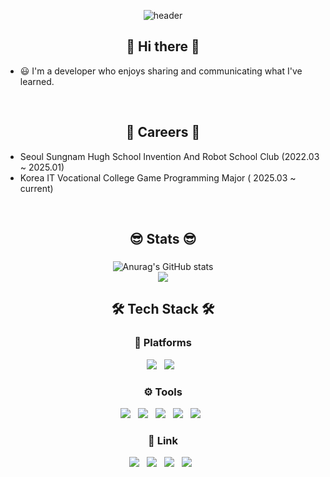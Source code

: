 <div align=center>

![header](https://capsule-render.vercel.app/api?type=waving&color=auto&height=300&section=header&text=WalFoo(Junis532)&fontSize=70)

</div>

<h2 align="center"><b>👋 Hi there 👋</b></h2>

- 😃 I'm a developer who enjoys sharing and communicating what I've learned.
 
<br>

<h2 align="center"><b>📌 Careers 📌</b></h2>

- Seoul Sungnam Hugh School Invention And Robot School Club (2022.03 ~ 2025.01)
- Korea IT Vocational College Game Programming Major ( 2025.03 ~ current)

<br>

<h2 align="center">😎 Stats 😎</h2>

###

<div align="center">
  <img src="https://github-readme-stats.vercel.app/api?username=Junis532&show_icons=true&theme=shades-of-purple" alt="Anurag's GitHub stats">
</div>

<div align="center">
  <img src="https://github-readme-stats.vercel.app/api/top-langs/?username=Junis532&layout=compact&theme=radical" />
</div>

###

<h2 align="center"><b>🛠️ Tech Stack 🛠️</b></h2>

<!-- <h3 align="center"><b>🌐 Languages</b></h3>

<p align="center">
<img src="https://img.shields.io/badge/C-00599C?style=flat-square&logo=c&logoColor=white"/> &nbsp 
<img src="https://img.shields.io/badge/C%23-1F2724?style=flat-square&logo=C%23&logoColor=F7DF1E"/> &nbsp
<img src="https://img.shields.io/badge/C++-1F2724?style=flat-square&logo=c%2B%2B&logoColor=F7DF1E"/> &nbsp
<img src="https://img.shields.io/badge/Python-3776AB?style=flat-square&logo=Python&logoColor=F7DF1E"/> &nbsp
<img src="https://img.shields.io/badge/Java-FF9A00?style=flat-square&logo=OpenJDK&logoColor=white"/> &nbsp 
<img src="https://img.shields.io/badge/HTML5-E34F26?style=flat-square&logo=HTML5&logoColor=white"/> &nbsp
<img src="https://img.shields.io/badge/CSS3-1572B6?style=flat-square&logo=CSS3&logoColor=white"/> &nbsp
<img src="https://img.shields.io/badge/JavaScript-1F2724?style=flat-square&logo=JavaScript&logoColor=F7DF1E"/> &nbsp
</p> -->

<h3 align="center"><b>💾 Platforms</b></h3>
<p align="center">
<img src="https://img.shields.io/badge/Windwos-0078D6?style=flat-square&logo=Windows&logoColor=white"/> &nbsp
 <img src="https://img.shields.io/badge/Android-green?style=flat-square&logo=Android&logoColor=white"/> &nbsp
<!-- <img src="https://img.shields.io/badge/Linux-FCC624?style=flat-square&logo=Linux&logoColor=white"/> &nbsp
<img src="https://img.shields.io/badge/MacOS-6e6e6e?style=flat-square&logo=MacOS&logoColor=white"/> &nbsp -->
</p>

<h3 align="center"><b>⚙️ Tools</b></h3>
<p align="center">
<img src="https://img.shields.io/badge/VisualStudio-289AFF?style=flat-square&logo=VisualStudio&logoColor=purple"/> &nbsp
<img src="https://img.shields.io/badge/Vscode-289AFF?style=flat-square&logo=VisualStudioCode&logoColor=white"/> &nbsp
<img src="https://img.shields.io/badge/Arduino-00979D?style=flat-square&logo=Arduino&logoColor=white"/> &nbsp
<img src="https://img.shields.io/badge/Unity-FFFFFF?style=flat-square&logo=Unity&logoColor=black"/> &nbsp
<img src="https://img.shields.io/badge/UnRealEngine-000000?style=flat-square&logo=UnRealEngine&logoColor=white"/> &nbsp
</p>

<h3 align="center"><b>👀 Link</b></h3>
<p align="center">
<a herf="wjsdlstjd2345@gmail.com" target="_blank"><img src="https://img.shields.io/badge/Email-EA4335?style=flat-square&logo=Gmail&logoColor=white"/></a> &nbsp
<a href="https://www.instagram.com/inseong0122/" target="_blank"><img src="https://img.shields.io/badge/Instagram-bc3cbc?style=flat-square&logo=instagram&logoColor=white"/></a> &nbsp
<a href="https://walfoo.tistory.com/" target="_blank"><img src="https://img.shields.io/badge/Tistory-FF895A?style=flat-square&logo=tistory&logoColor=white"/></a> &nbsp
<a href="https://github.com/Junis532" target="_self"><img src="https://img.shields.io/badge/GitHub-181717?style=flat-square&logo=GitHub&logoColor=white"/></a> &nbsp
